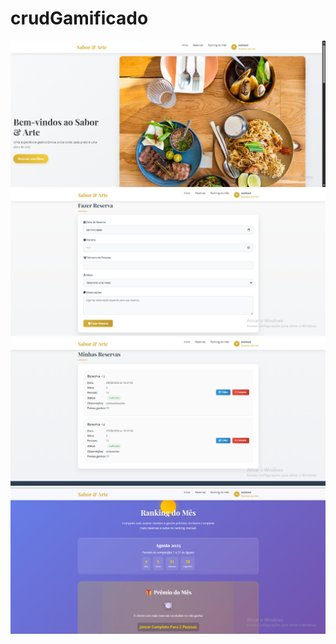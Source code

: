 # crudGamificado

![alt text](/docs_images/image.png)
![alt text](/docs_images/image-1.png)
![alt text](/docs_images/image-2.png)
![alt text](/docs_images/image-3.png)